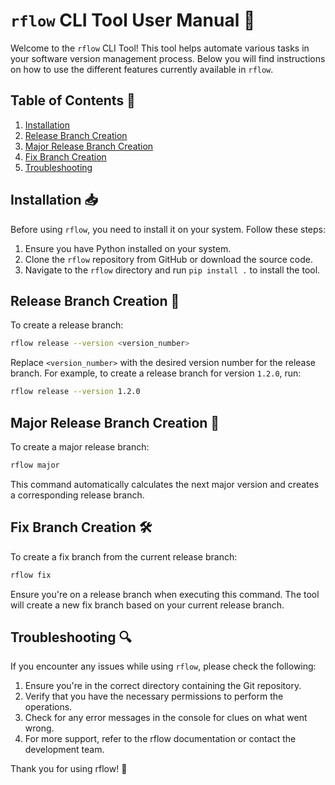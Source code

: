 # `rflow` CLI Tool User Manual 📘

Welcome to the `rflow` CLI Tool! This tool helps automate various tasks in your software version management process. Below you will find instructions on how to use the different features currently available in `rflow`.

## Table of Contents 📑
1. [Installation](#installation-)
2. [Release Branch Creation](#release-branch-creation-)
3. [Major Release Branch Creation](#major-release-branch-creation-)
4. [Fix Branch Creation](#fix-branch-creation-)
5. [Troubleshooting](#troubleshooting-)

## Installation 📥

Before using `rflow`, you need to install it on your system. Follow these steps:

1. Ensure you have Python installed on your system.
2. Clone the `rflow` repository from GitHub or download the source code.
3. Navigate to the `rflow` directory and run `pip install .` to install the tool.

## Release Branch Creation 🚀

To create a release branch:

```bash
rflow release --version <version_number>
```
Replace `<version_number>` with the desired version number for the release branch. For example, to create a release branch for version `1.2.0`, run:

```bash
rflow release --version 1.2.0
```
## Major Release Branch Creation 🌟

To create a major release branch:

```bash
rflow major
```
This command automatically calculates the next major version and creates a corresponding release branch.

## Fix Branch Creation 🛠️

To create a fix branch from the current release branch:

```bash
rflow fix
```
Ensure you're on a release branch when executing this command. The tool will create a new fix branch based on your current release branch.

## Troubleshooting 🔍

If you encounter any issues while using `rflow`, please check the following:

1. Ensure you're in the correct directory containing the Git repository.
2. Verify that you have the necessary permissions to perform the operations.
3. Check for any error messages in the console for clues on what went wrong.
4. For more support, refer to the rflow documentation or contact the development team.

Thank you for using rflow! 🎉
